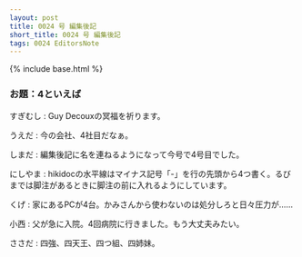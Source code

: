```yaml
---
layout: post
title: 0024 号 編集後記
short_title: 0024 号 編集後記
tags: 0024 EditorsNote
---
```

{% include base.html %}


### お題：4といえば

すぎむし
: Guy Decouxの冥福を祈ります。

うえだ
: 今の会社、4社目だなぁ。

しまだ
: 編集後記に名を連ねるようになって今号で4号目でした。

にしやま
: hikidocの水平線はマイナス記号「-」を行の先頭から4つ書く。るびまでは脚注があるときに脚注の前に入れるようにしています。

くげ
: 家にあるPCが4台。かみさんから使わないのは処分しろと日々圧力が……

小西
: 父が急に入院。4回病院に行きました。もう大丈夫みたい。

ささだ
:  四強、四天王、四つ組、四姉妹。


